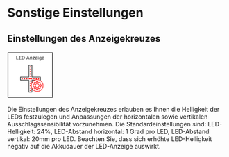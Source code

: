 # Sonstige Einstellungen 

## Einstellungen des Anzeigekreuzes
![Anzeige Einstellungen](indicator_settings.png)

Die Einstellungen des Anzeigekreuzes erlauben es Ihnen die Helligkeit der LEDs festzulegen und Anpassungen der horizontalen sowie vertikalen Ausschlagssensibilität vorzunehmen. Die Standardeinstellungen sind: LED-Helligkeit: 24%, LED-Abstand horizontal: 1 Grad pro LED, LED-Abstand vertikal: 20mm pro LED. Beachten Sie, dass sich erhöhte LED-Helligkeit negativ auf die Akkudauer der LED-Anzeige auswirkt. 
